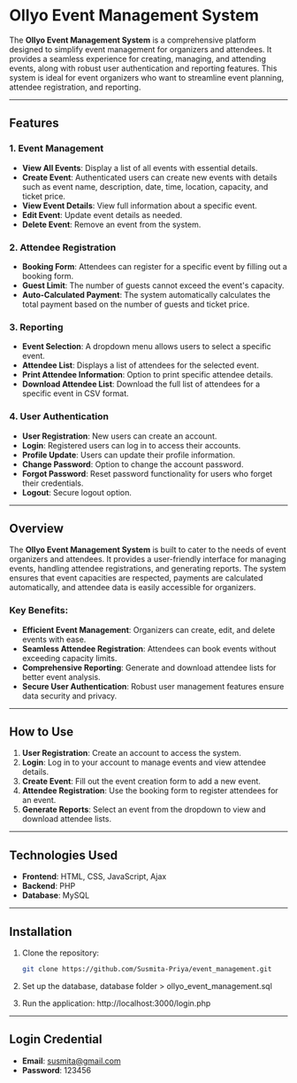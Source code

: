 # Ollyo Event Management System

The **Ollyo Event Management System** is a comprehensive platform designed to simplify event management for organizers and attendees. It provides a seamless experience for creating, managing, and attending events, along with robust user authentication and reporting features. This system is ideal for event organizers who want to streamline event planning, attendee registration, and reporting.

---

## Features

### 1. **Event Management**
- **View All Events**: Display a list of all events with essential details.
- **Create Event**: Authenticated users can create new events with details such as event name, description, date, time, location, capacity, and ticket price.
- **View Event Details**: View full information about a specific event.
- **Edit Event**: Update event details as needed.
- **Delete Event**: Remove an event from the system.

### 2. **Attendee Registration**
- **Booking Form**: Attendees can register for a specific event by filling out a booking form.
- **Guest Limit**: The number of guests cannot exceed the event's capacity.
- **Auto-Calculated Payment**: The system automatically calculates the total payment based on the number of guests and ticket price.

### 3. **Reporting**
- **Event Selection**: A dropdown menu allows users to select a specific event.
- **Attendee List**: Displays a list of attendees for the selected event.
- **Print Attendee Information**: Option to print specific attendee details.
- **Download Attendee List**: Download the full list of attendees for a specific event in CSV format.

### 4. **User Authentication**
- **User Registration**: New users can create an account.
- **Login**: Registered users can log in to access their accounts.
- **Profile Update**: Users can update their profile information.
- **Change Password**: Option to change the account password.
- **Forgot Password**: Reset password functionality for users who forget their credentials.
- **Logout**: Secure logout option.

---

## Overview

The **Ollyo Event Management System** is built to cater to the needs of event organizers and attendees. It provides a user-friendly interface for managing events, handling attendee registrations, and generating reports. The system ensures that event capacities are respected, payments are calculated automatically, and attendee data is easily accessible for organizers.

### Key Benefits:
- **Efficient Event Management**: Organizers can create, edit, and delete events with ease.
- **Seamless Attendee Registration**: Attendees can book events without exceeding capacity limits.
- **Comprehensive Reporting**: Generate and download attendee lists for better event analysis.
- **Secure User Authentication**: Robust user management features ensure data security and privacy.

---

## How to Use

1. **User Registration**: Create an account to access the system.
2. **Login**: Log in to your account to manage events and view attendee details.
3. **Create Event**: Fill out the event creation form to add a new event.
4. **Attendee Registration**: Use the booking form to register attendees for an event.
5. **Generate Reports**: Select an event from the dropdown to view and download attendee lists.

---

## Technologies Used
- **Frontend**: HTML, CSS, JavaScript, Ajax
- **Backend**: PHP
- **Database**:  MySQL

---

## Installation

1. Clone the repository:
   ```bash
   git clone https://github.com/Susmita-Priya/event_management.git
   ```
3. Set up the database, 
   database folder > ollyo_event_management.sql

5. Run the application: 
  http://localhost:3000/login.php
  

---

## Login Credential 

- **Email**: susmita@gmail.com
- **Password**: 123456

